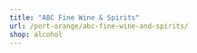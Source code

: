 ```yaml
---
title: "ABC Fine Wine & Spirits"
url: /port-orange/abc-fine-wine-and-spirits/
shop: alcohol
---
```

